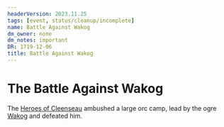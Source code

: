 ```yaml
---
headerVersion: 2023.11.25
tags: [event, status/cleanup/incomplete]
name: Battle Against Wakog
dm_owner: none
dm_notes: important
DR: 1719-12-06
title: Battle Against Wakog
---
```

# The Battle Against Wakog

The [Heroes of Cleenseau](<../../../../people/pcs/cleenseau/heroes-of-cleenseau.md>) ambushed a large orc camp, lead by the ogre [Wakog](<../../../../people/other-nonhumans/wakog.md>) and defeated him.


